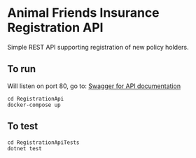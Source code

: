 # Animal Friends Insurance Registration API

Simple REST API supporting registration of new policy holders.

## To run

Will listen on port 80, go to: [Swagger for API documentation](http://localhost/swagger)
```
cd RegistrationApi
docker-compose up
```

## To test
```
cd RegistrationApiTests
dotnet test
```